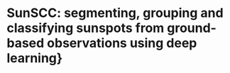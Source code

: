 # SunSCC: segmenting, grouping and classifying sunspots from ground-based observations using deep learning}
